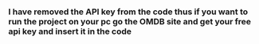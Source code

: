 <h3>I have removed the API key from the code thus if you want to run the project on your pc go the OMDB site and get your free api key and insert it in the code </h3>
